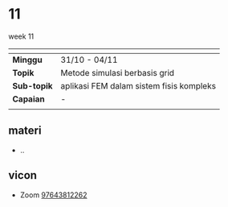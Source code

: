 # 11
week 11

<span> | <span>
:- | :-
**Minggu** | 31/10 - 04/11
**Topik** | Metode simulasi berbasis grid
**Sub-topik** | aplikasi FEM dalam sistem fisis kompleks
**Capaian** | -
||


## materi
+ ..


## vicon
+ Zoom [97643812262](https://itb-ac-id.zoom.us/j/97643812262?pwd=T1Vicm9WUTBacGEwTmdSTDNvQ0N6Zz09)
